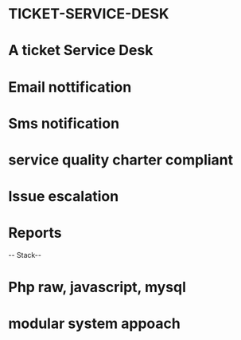 # TICKET-SERVICE-DESK
# A ticket Service Desk 
# Email nottification
# Sms notification
# service quality charter compliant
# Issue escalation
# Reports
-- Stack--
# Php raw, javascript, mysql
# modular system appoach
